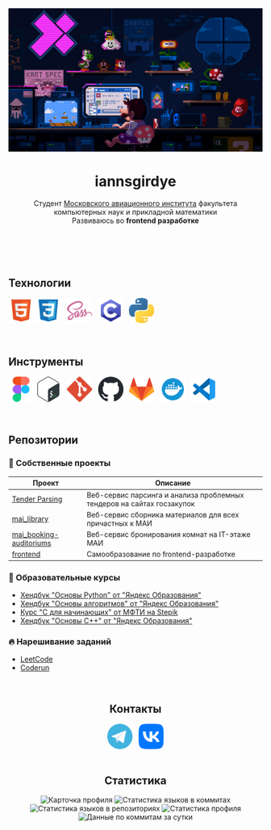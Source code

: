 <header>
  <div align="center"><img width="700" src="./banners/mario.gif" alt=""/></div>
  <h1 align="center">iannsgirdye</h1>
  <p align="center">
    Студент <a href="https://mai.ru" target="_blank">Московского авиационного института</a> факультета компьютерных наук и прикладной математики<br/>
    Развиваюсь во <b>frontend разработке</b>
  </p>
</header>
<br/>
<main>
  <section>
    <h2>Технологии</h2>
    <p align="left">
      <a href="https://github.com/iannsgirdye"><img src="./icons/technologies/html.svg" alt="HTML" title="HTML" height="50" width="50"/></a>
      <a href="https://github.com/iannsgirdye"><img src="./icons/technologies/css.svg" alt="CSS" title="CSS" height="50" width="50"/></a>
      &nbsp;
      <a href="https://sass-lang.com/" target="_blank"><img src="./icons/technologies/sass.svg" alt="Sass" title="Sass" height="50" width="50"/></a>
      &nbsp;
      <a href="https://github.com/iannsgirdye/"><img src="./icons/technologies/c-programming.svg" alt="C language" title="C" height="50" width="50"/></a>
      &nbsp;
      <a href="https://www.python.org/" target="_blank"><img src="./icons/technologies/python.svg" alt="Python" title="Python" height="50" width="50"/></a>
    </p>
  </section>
  <br/>
  <section>
    <h2>Инструменты</h2>
    <p align="left">
      <a href="https://www.figma.com/" target="_blank"><img src="./icons/tools/figma.svg" alt="Figma" title="Figma" height="50" width="50"/></a>
      <a href="https://github.com/iannsgirdye"><img src="./icons/tools/bash.svg" alt="Bash" title="Bash" height="50" width="50"/></a>
      &nbsp;
      <a href="https://git-scm.com/" target="_blank"><img src="./icons/tools/git.svg" alt="Git" title="Git" height="50" width="50"/></a>
      &nbsp;
      <a href="https://github.com" target="_blank"><img src="./icons/tools/github.svg" alt="GitHub" title="GitHub" height="50" width="50"/></a>
      &nbsp;
      <a href="https://gitlab.com/" target="_blank"><img src="./icons/tools/gitlab.svg" alt="GitLab" title="GitLab" height="50" width="50"/></a>
      &nbsp;
      <a href="https://www.docker.com/" target="_blank"><img src="./icons/tools/docker.svg" alt="Docker" title="Docker" height="50" width="50"/></a>
      &nbsp;
      <a href="https://code.visualstudio.com/" target="_blank"><img src="./icons/tools/vscode.svg" alt="Visual Studio Code" title="Visual Studio Code" height="50" width="50"/></a>
    </p>
  </section>
  <br/>
  <section>
    <h2>Репозитории</h2>
    <article>
      <h3>🧸 Собственные проекты</h3>
      <table>
        <thead>
          <tr>
            <th>Проект</th>
            <th>Описание</th>
          </tr>  
        </thead>
        <tbody>
          <tr>
            <td><a href="https://github.com/the-tender-team/tender-parsing">Tender Parsing</a></td>
            <td>Веб-сервис парсинга и анализа проблемных тендеров на сайтах госзакупок</td>
          </tr>
          <tr>
            <td><a href="https://github.com/iannsgirdye/mai_library">mai_library</a></td>
            <td>Веб-сервис сборника материалов для всех причастных к МАИ</td>
          </tr>
          <tr>
            <td><a href="https://github.com/iannsgirdye/mai_booking-auditoriums">mai_booking-auditoriums</a></td>
            <td>Веб-сервис бронирования комнат на IT-этаже МАИ</td>
          </tr>
          <tr>
            <td><a href="https://github.com/iannsgirdye/frontend">frontend</a></td>
            <td>Самообразование по frontend-разработке</td>
          </tr>  
        </tbody>
      </table>
    </article>
    <article>
      <h3>📖 Образовательные курсы</h3>
      <ul>
        <li><a href="https://github.com/iannsgirdye/yandex_python">Хендбук "Основы Python" от "Яндекс Образования"</a></li>
        <li><a href="https://github.com/iannsgirdye/yandex_algorithms">Хендбук "Основы алгоритмов" от "Яндекс Образования"</a></li>
        <li><a href="https://github.com/iannsgirdye/stepik_mfti-c">Курс "C для начинающих" от МФТИ на Stepik</a></li>
        <li><a href="https://github.com/iannsgirdye/yandex_cpp">Хендбук "Основы C++" от "Яндекс Образования"</a></li>
      </ul>
    </article>
    <article>
      <h3>🔥 Нарешивание заданий</h3>
      <ul>
        <li><a href="https://github.com/iannsgirdye/leetcode">LeetCode</a></li>
        <li><a href="https://github.com/iannsgirdye/yandex_coderun">Coderun</a></li>
      </ul>
    </article>
  </section>
  <br/>
  <section align="center">
    <h2>Контакты</h2>
    <div>
      <a href="https://t.me/iannsgirdye" target="_blank"><img src="./icons/contacts/telegram.svg" alt="Telegram" title="Telegram" height="50" width="50"/></a>
      &nbsp;
      <a href="https://vk.com/iannsgirdye" target="_blank"><img src="./icons/contacts/vk.svg" alt="VK" title="VK" height="50" width="50"/></a>
    </div>
  </section>
  <br/>
  <section align="center">
    <h2>Статистика</h2>
    <div>
      <img alt="Карточка профиля" src="https://github-profile-summary-cards.vercel.app/api/cards/profile-details?username=iannsgirdye&theme=github_dark"/>
      <img alt="Статистика языков в коммитах" src="https://github-profile-summary-cards.vercel.app/api/cards/most-commit-language?username=iannsgirdye&theme=github_dark"/>
      <img alt="Статистика языков в репозиториях" src="https://github-profile-summary-cards.vercel.app/api/cards/repos-per-language?username=iannsgirdye&theme=github_dark"/>
      <img alt="Статистика профиля" src="https://github-profile-summary-cards.vercel.app/api/cards/stats?username=iannsgirdye&theme=github_dark"/>
      <img alt="Данные по коммитам за сутки" src="https://github-profile-summary-cards.vercel.app/api/cards/productive-time?username=iannsgirdye&theme=github_dark"/>
    </div>
  </section>
</main>


<!-- Sources
https://icons8.com/icon/40670/c-programming
-->
